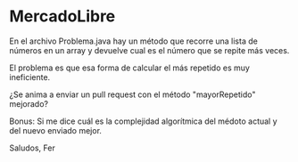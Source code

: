 MercadoLibre
============

En el archivo Problema.java hay un método que recorre una lista de números en un array y devuelve cual es el número que se repite más veces.

El problema es que esa forma de calcular el más repetido es muy ineficiente.

¿Se anima a enviar un pull request con el método "mayorRepetido" mejorado?

Bonus: Si me dice cuál es la complejidad algorítmica del médoto actual y del nuevo enviado mejor.

Saludos,
Fer


